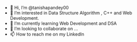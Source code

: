 - 👋 Hi, I’m @tanishapandey00
- 👀 I’m interested in Data Structure Algorithm , C++ and Web Development.
- 🌱 I’m currently learning Web Development and DSA
- 💞️ I’m looking to collaborate on ...
- 📫 How to reach me on my LinkedIn

<!---
tanishapandey00/tanishapandey00 is a ✨ special ✨ repository because its `README.md` (this file) appears on your GitHub profile.
You can click the Preview link to take a look at your changes.
--->
